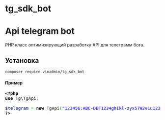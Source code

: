 # tg_sdk_bot
<h1>Api telegram bot</h1>
<p>PHP класс оптимизирующий разработку API для телеграмм бота.</p> 
<h2>Установка</h2>
<code>composer require vinadmin/tg_sdk_bot</code>
<h4>Пример</h4>
<pre class="php" style="font-family:monospace;"><span style="color: #000000; font-weight: bold;">&lt;?php</span>
<span style="color: #000000; font-weight: bold;">use</span> Tg\TgApi<span style="color: #339933;">;</span>
&nbsp;
<span style="color: #000088;">$telegram</span> <span style="color: #339933;">=</span> <span style="color: #000000; font-weight: bold;">new</span> TgApi<span style="color: #009900;">&#40;</span><span style="color: #0000ff;">&quot;123456:ABC-DEF1234ghIkl-zyx57W2v1u123ew11&quot;</span><span style="color: #009900;">&#41;</span><span style="color: #339933;">;</span>
<span style="color: #000000; font-weight: bold;">?&gt;</span></pre>
